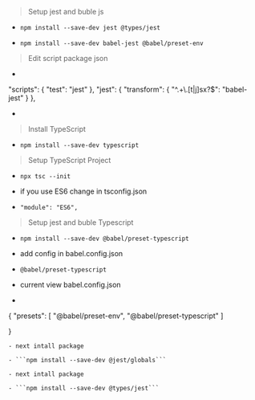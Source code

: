 > Setup jest and buble js

- ```npm install --save-dev jest @types/jest```

- ```npm install --save-dev babel-jest @babel/preset-env```


> Edit script package json

- ```
"scripts": {
    "test": "jest"
  },
  "jest": {
    "transform": {
      "^.+\\.[t|j]sx?$": "babel-jest"
    }
  },
- ```


> Install TypeScript

- ```npm install --save-dev typescript```


> Setup TypeScript Project

- ```npx tsc --init```

- if you use ES6 change in tsconfig.json

- ```"module": "ES6",```


> Setup jest and buble Typescript

- ```npm install --save-dev @babel/preset-typescript```

- add config in babel.config.json

- ```@babel/preset-typescript```

- current view babel.config.json

- ```
{
    "presets": [
        "@babel/preset-env",
        "@babel/preset-typescript"
    ]
    
}
```
- next intall package

- ```npm install --save-dev @jest/globals```

- next intall package

- ```npm install --save-dev @types/jest```



